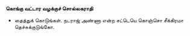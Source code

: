 **கொங்கு வட்டார வழக்குச் சொல்லகராதி**
- தைத்துக் கொடுங்கள். நடராஜ் அண்ணா என்ற சட்டெயெ கொஞ்சொ சீக்கிரமா தெச்சுக்குடுங்கோ.

